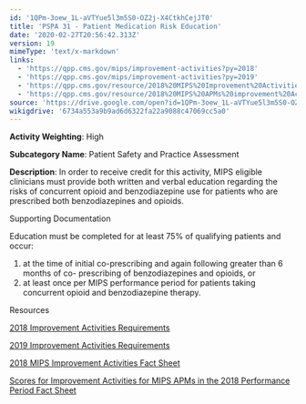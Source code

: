 ```yaml
---
id: '1QPm-3oew_1L-aVTYue5l3m5S0-OZ2j-X4CtkhCejJT0'
title: 'PSPA 31 - Patient Medication Risk Education'
date: '2020-02-27T20:56:42.313Z'
version: 19
mimeType: 'text/x-markdown'
links:
  - 'https://qpp.cms.gov/mips/improvement-activities?py=2018'
  - 'https://qpp.cms.gov/mips/improvement-activities?py=2019'
  - 'https://qpp.cms.gov/resource/2018%20MIPS%20Improvement%20Activities%20Fact%20Sheet'
  - 'https://qpp.cms.gov/resource/2018%20MIPS%20APMs%20improvement%20Activities%20scores%20fact%20sheet'
source: 'https://drive.google.com/open?id=1QPm-3oew_1L-aVTYue5l3m5S0-OZ2j-X4CtkhCejJT0'
wikigdrive: '6734a553a9b9ad6d6322fa22a9088c47069cc5a0'
---
```

**Activity Weighting**: High

**Subcategory Name**: Patient Safety and Practice Assessment

**Description**: In order to receive credit for this activity, MIPS eligible clinicians must provide both written and verbal education regarding the risks of concurrent opioid and benzodiazepine use for patients who are prescribed both benzodiazepines and opioids.

Supporting Documentation

Education must be completed for at least 75% of qualifying patients and occur:

1. at the time of initial co-prescribing and again following greater than 6 months of co- prescribing of benzodiazepines and opioids, or
2. at least once per MIPS performance period for patients taking concurrent opioid and benzodiazepine therapy.

Resources

[2018 Improvement Activities Requirements](https://qpp.cms.gov/mips/improvement-activities?py=2018)

[2019 Improvement Activities Requirements](https://qpp.cms.gov/mips/improvement-activities?py=2019)

[2018 MIPS Improvement Activities Fact Sheet](https://qpp.cms.gov/resource/2018%20MIPS%20Improvement%20Activities%20Fact%20Sheet)

[Scores for Improvement Activities for MIPS APMs in the 2018 Performance Period Fact Sheet](https://qpp.cms.gov/resource/2018%20MIPS%20APMs%20improvement%20Activities%20scores%20fact%20sheet)
